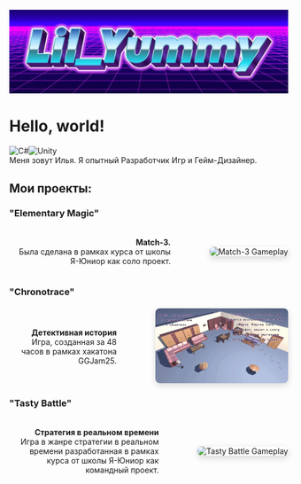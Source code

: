 ![Header](https://github.com/lilYummy228/lilYummy228/blob/main/Assets/Title.jpg)

<h1> Hello, world! </h1>
<img src="https://cdn.jsdelivr.net/gh/devicons/devicon/icons/csharp/csharp-original.svg" width="50" alt="C#"><img src="https://cdn.jsdelivr.net/gh/devicons/devicon/icons/unity/unity-original.svg" width="50" alt="Unity">
<div style="display: flex; align-items: center; gap: 40px; margin-bottom: 30px;">
	Меня зовут Илья. Я опытный Разработчик Игр и Гейм-Дизайнер.
</div>

<h2> Мои проекты: </h2>

<h3>"Elementary Magic"</h3>
<div style="display: flex; align-items: center; gap: 40px; margin: 20px 0;">
<div style="flex: 1; text-align: right; padding-right: 30px;">

**Match-3.**  
Была сделана в рамках курса от школы Я-Юниор как соло проект.

</div>
<div style="flex-shrink: 0;">
  <img src="https://github.com/lilYummy228/lilYummy228/raw/main/Assets/ElementaryMagic.gif" 
       alt="Match-3 Gameplay" 
       style="width: 135px; height: 240; border-radius: 8px; box-shadow: 0 4px 12px rgba(0,0,0,0.15);">
</div>
</div>

<h3>"Chronotrace"</h3>
<div style="display: flex; align-items: center; gap: 40px; margin: 20px 0;">
<div style="flex: 1; text-align: right; padding-right: 30px;">

**Детективная история**  
Игра, созданная за 48 часов в рамках хакатона GGJam25.

</div>
<div style="flex-shrink: 0;">
  <img src="https://github.com/lilYummy228/lilYummy228/raw/main/Assets/Chronotrace.gif" 
       alt="Chronotrace Gameplay" 
       style="width: 240px; height: 135; border-radius: 8px; box-shadow: 0 4px 12px rgba(0,0,0,0.15);">
</div>
</div>

<h3>"Tasty Battle"</h3>
<div style="display: flex; align-items: center; gap: 40px; margin: 20px 0;">
<div style="flex: 1; text-align: right; padding-right: 30px;">

**Стратегия в реальном времени**  
Игра в жанре стратегии в реальном времени разработанная в рамках курса от школы Я-Юниор как командный проект.

</div>
<div style="flex-shrink: 0;">
  <img src="https://github.com/lilYummy228/lilYummy228/raw/main/Assets/TastyBattle.gif" 
       alt="Tasty Battle Gameplay" 
       style="width: 240px; height: 135; border-radius: 8px; box-shadow: 0 4px 12px rgba(0,0,0,0.15);">
</div>
</div>
